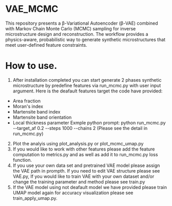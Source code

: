 # VAE_MCMC
This repository presents a β-Variational Autoencoder (β-VAE) combined with Markov Chain Monte Carlo (MCMC) sampling for inverse microstructure design and reconstruction. The workflow provides a physics-aware, probabilistic way to generate synthetic microstructures that meet user-defined feature constraints.

# How to use.
1. After installation completed you can start generate 2 phases synthetic microstructure by predefine features via run_mcmc.py with user input argument. 
  Here is the deafault features target the code have provided:
  -  Area fraction
  -  Moran's index
  -  Martensite band index
  -  Martensite band orientation
  -  Local thickness parameter
Exmple python prompt: python run_mcmc.py --target_af 0.2 --steps 1000 --chains 2 (Please see the detail in run_mcmc.py)
2. Plot the analyis using plot_analysis.py or plot_mcmc_umap.py
2. If you would like to work with other features please add the feature computation to metrics.py and as well as add it to run_mcmc.py loss function.
3. If you use your own data set and pretrained VAE model please assign the VAE path in prompth. If you need to edit VAE structure please see VAE.py, If you would like to train VAE with your own dataset and/or change the training parameter and method please see train.py
4. If the VAE model using not deafault model we have provided please train UMAP model again for accuracy visualization please see train_apply_umap.py.   
